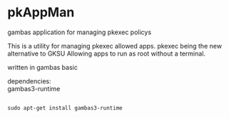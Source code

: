 # pkAppMan
gambas application for managing pkexec policys

This is a utility for managing pkexec allowed apps. 
pkexec being the new alternative to GKSU
Allowing apps to run as root without a terminal.


written in gambas basic<p>
dependencies:<br>
gambas3-runtime
<p>
<code>
sudo apt-get install gambas3-runtime
</code>


